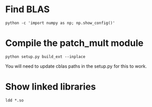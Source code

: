 # Find BLAS
`python -c 'import numpy as np; np.show_config()'`

# Compile the patch\_mult module
`python setup.py build_ext --inplace`

You will need to update cblas paths in the setup.py for this to work.

# Show linked libraries
`ldd *.so`
